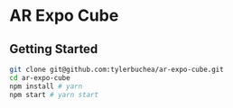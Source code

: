 # AR Expo Cube

## Getting Started

```bash
git clone git@github.com:tylerbuchea/ar-expo-cube.git
cd ar-expo-cube
npm install # yarn
npm start # yarn start
```